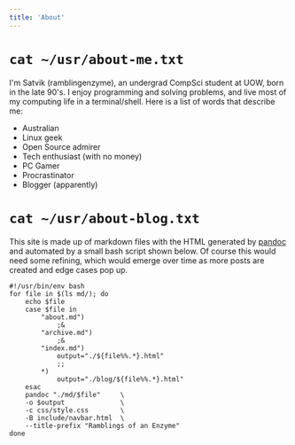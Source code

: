 ```yaml
---
title: 'About'
---
```


# `cat ~/usr/about-me.txt` #
I'm Satvik (ramblingenzyme), an undergrad CompSci student at UOW, born in the late 90's.
I enjoy programming and solving problems, and live most of my computing life in a terminal/shell.
Here is a list of words that describe me:

* Australian
* Linux geek
* Open Source admirer
* Tech enthusiast (with no money)
* PC Gamer
* Procrastinator
* Blogger (apparently)


# `cat ~/usr/about-blog.txt` #
This site is made up of markdown files with the HTML generated by [pandoc](http://pandoc.org/) and automated by a small bash script shown below.
Of course this would need some refining, which would emerge over time as more posts are created and edge cases pop up.

    #!/usr/bin/env bash
    for file in $(ls md/); do
        echo $file
        case $file in
            "about.md")
                ;&
            "archive.md")
                ;&
            "index.md")
                output="./${file%%.*}.html"
                ;;
            *)
                output="./blog/${file%%.*}.html"
        esac
        pandoc "./md/$file"     \
        -o $output              \
        -c css/style.css        \
        -B include/navbar.html  \
        --title-prefix "Ramblings of an Enzyme"
    done

